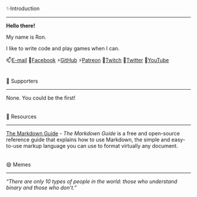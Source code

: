 ✨Introduction
___

**Hello there!**

My name is Ron.

I like to write code and play games when I can.

📫[E-mail](mailto://ronhowe@hotmail.com)
💬[Facebook](https://www.facebook.com/ron.howe.888)
⚡[GitHub](https://github.com/ronhowe)
⚡[Patreon](https://www.patreon.com/home)
🔭[Twitch](https://www.twitch.tv/puhg)
💬[Twitter](https://twitter.com/ronhowe)
🔭[YouTube](https://youtube.com/)
<br />
<br />
<br />
👯 Supporters
___

None.  You could be the first!
<br />
<br />
<br />
🤔 Resources
___

[The Markdown Guide](https://www.markdownguide.org/) - *The Markdown Guide* is a free and open-source reference guide that explains how to use Markdown, the simple and easy-to-use markup language you can use to format virtually any document.
<br />
<br />
<br />
😄 Memes
___

*“There are only 10 types of people in the world: those who understand binary and those who don’t.”*

